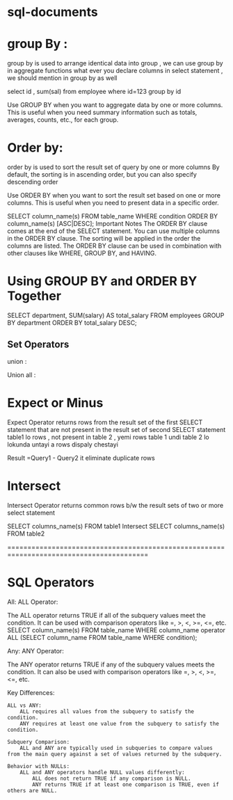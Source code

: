 # sql-documents


# group By :
group by is used to arrange identical data into group  , we can use group by in aggregate functions 
what ever you declare columns in select statement , we should mention in group by as well 

select id , sum(sal) from employee
where id=123
group by  id 

Use GROUP BY when you want to aggregate data by one or more columns. This is useful when you need summary information such as totals, averages, counts, etc., for each group.

# Order by:   
order by is used to sort the result set of query by one or more columns By default, the sorting is in ascending order, but you can also specify descending order

Use ORDER BY when you want to sort the result set based on one or more columns. This is useful when you need to present data in a specific order.

SELECT column_name(s)
FROM table_name
WHERE condition
ORDER BY column_name(s) [ASC|DESC];
Important Notes
The ORDER BY clause comes at the end of the SELECT statement.
You can use multiple columns in the ORDER BY clause. The sorting will be applied in the order the columns are listed.
The ORDER BY clause can be used in combination with other clauses like WHERE, GROUP BY, and HAVING.

# Using GROUP BY and ORDER BY Together
SELECT department, SUM(salary) AS total_salary
FROM employees
GROUP BY department
ORDER BY total_salary DESC;

## Set Operators
union :

Union all :

# Expect or Minus
Expect Operator returns rows from the result set of the first SELECT statement that are not present in the result set of second SELECT statement 
table1 lo rows , not present in table 2 , yemi rows table 1 undi table 2 lo lokunda untayi a rows dispaly chestayi 

Result =Query1 - Query2
it eliminate duplicate rows 

# Intersect
Intersect Operator returns common rows b/w the result sets of two or more select statement 

SELECT columns_name(s) FROM table1
Intersect
SELECT columns_name(s) FROM table2



=========================================================================================
# SQL Operators 
All:
ALL Operator:

The ALL operator returns TRUE if all of the subquery values meet the condition. It can be used with comparison operators like =, >, <, >=, <=, etc.
SELECT column_name(s)
FROM table_name
WHERE column_name operator ALL (SELECT column_name FROM table_name WHERE condition);

Any:
ANY Operator:

The ANY operator returns TRUE if any of the subquery values meets the condition. It can also be used with comparison operators like =, >, <, >=, <=, etc.

Key Differences:

    ALL vs ANY:
        ALL requires all values from the subquery to satisfy the condition.
        ANY requires at least one value from the subquery to satisfy the condition.

    Subquery Comparison:
        ALL and ANY are typically used in subqueries to compare values from the main query against a set of values returned by the subquery.

    Behavior with NULLs:
        ALL and ANY operators handle NULL values differently:
            ALL does not return TRUE if any comparison is NULL.
            ANY returns TRUE if at least one comparison is TRUE, even if others are NULL.
